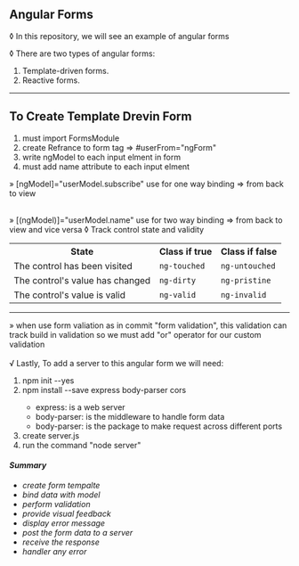 ## Angular Forms

&loz; In this repository, we will see an example of angular forms

&loz; There are two types of angular forms:
<ol>
<li> Template-driven forms.</li>
<li> Reactive forms.</li>
</ol>
 <hr/>
  
## To Create Template Drevin Form


 <ol>
 <li> must import FormsModule</li>
 <li> create Refrance to form tag => #userFrom="ngForm"</li>
 <li> write ngModel to each input elment in form</li>
 <li> must add name attribute to each input elment</li>
 </ol>


&raquo; [ngModel]="userModel.subscribe" use for one way binding => from back to view 

<br>
&raquo; [(ngModel)]="userModel.name" use for two way binding => from back to view and vice versa
&loz; Track control state and validity
   <table>
  <tr>
    <th>State</th>
    <th>Class if true</th>
    <th>Class if false</th>
  </tr>
  <tr>
    <td>The control has been visited</td>
    <td><code>ng-touched</code></td>
    <td><code>ng-untouched</code></td>
  </tr>
   <tr>
    <td>The control's value has changed</td>
    <td><code>ng-dirty</code></td>
    <td><code>ng-pristine</code></td>
  </tr>
   <tr>
    <td>The control's value is valid</td>
    <td><code>ng-valid</code></td>
    <td><code>ng-invalid</code></td>
  </tr>
</table>

<hr/>
&raquo; when use form valiation as in commit "form validation", this validation can track build in validation so 
we must add "or" operator for our custom validation
<br>
<br>
&radic; Lastly, To add a server to this angular form we will need:
 <ol>
 <li> npm init --yes</li>
 <li> npm install --save express body-parser cors</li>
    <ul>
      <li>express: is a web server</li>
      <li>body-parser: is the middleware to handle form data</li>
      <li>body-parser: is the package to make request across different ports</li>
    </ul>
   <li>create server.js</li>
   <li>run the command "node server"</li>
 </ol>

<i>
<h4><strong>Summary</strong></h4>
<ul>
<li>create form tempalte</li>
<li>bind data with model</li>
<li>perform validation</li>
<li>provide visual feedback</li>
<li>display error message</li>
<li>post the form data to a server</li>
<li>receive the response</li>
<li>handler any error</li>
</ul></i>
